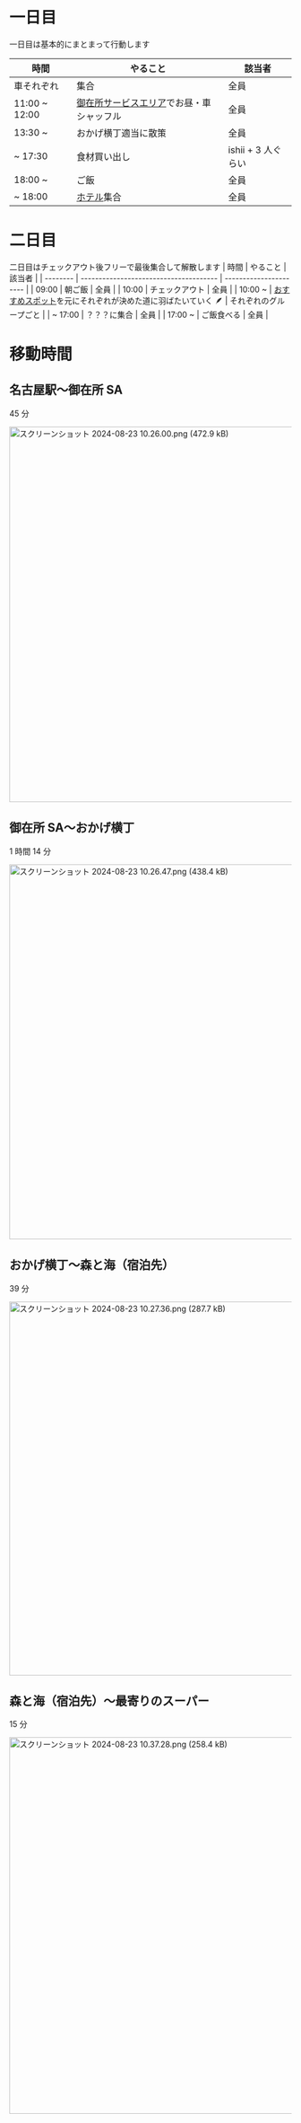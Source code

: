 # 一日目

一日目は基本的にまとまって行動します

| 時間          | やること                                                                                                                                                                                                                                                                 | 該当者             |
| ------------- | ------------------------------------------------------------------------------------------------------------------------------------------------------------------------------------------------------------------------------------------------------------------------ | ------------------ |
| 車それぞれ    | 集合                                                                                                                                                                                                                                                                     | 全員               |
| 11:00 ~ 12:00 | [御在所サービスエリア](https://sapa.c-nexco.co.jp/sapa?sapainfoid=61)でお昼・車シャッフル                                                                                                                                                                                | 全員               |
| 13:30 ~       | おかげ横丁適当に散策                                                                                                                                                                                                                                                     | 全員               |
| ~ 17:30       | 食材買い出し                                                                                                                                                                                                                                                             | ishii + 3 人ぐらい |
| 18:00 ~       | ご飯                                                                                                                                                                                                                                                                     | 全員               |
| ~ 18:00       | [ホテル](https://www.google.com/maps/place/%E6%A3%AE%E3%81%A8%E6%B5%B7/@34.3485288,136.8742298,14.62z/data=!4m6!3m5!1s0x600501f41045bb61:0x26df46b101957963!8m2!3d34.3466001!4d136.8832068!16s%2Fg%2F11jwt1d7jv?entry=ttu&g_ep=EgoyMDI0MDgyMC4xIKXMDSoASAFQAw%3D%3D)集合 | 全員               |

# 二日目

二日目はチェックアウト後フリーで最後集合して解散します
| 時間 | やること | 該当者 |
| -------- | -------------------------------------- | ---------------------- |
| 09:00 | 朝ご飯 | 全員 |
| 10:00 | チェックアウト | 全員 |
| 10:00 ~ | [おすすめスポット](https://kjlb.esa.io/posts/6272#%E3%81%8A%E3%81%99%E3%81%99%E3%82%81%E3%82%B9%E3%83%9D%E3%83%83%E3%83%88)を元にそれぞれが決めた道に羽ばたいていく 🪶 | それぞれのグループごと |
| ~ 17:00 | ？？？に集合 | 全員 |
| 17:00 ~ | ご飯食べる | 全員 |

# 移動時間

## 名古屋駅〜御在所 SA

45 分

<img width="669" alt="スクリーンショット 2024-08-23 10.26.00.png (472.9 kB)" src="https://img.esa.io/uploads/production/attachments/13979/2024/08/23/137443/fa6dc81b-87a6-412f-9c4f-d85eb8e1cd06.png">

## 御在所 SA〜おかげ横丁

1 時間 14 分

<img width="668" alt="スクリーンショット 2024-08-23 10.26.47.png (438.4 kB)" src="https://img.esa.io/uploads/production/attachments/13979/2024/08/23/137443/a9394514-826f-44e1-a315-8ac20e0d482c.png">

## おかげ横丁〜森と海（宿泊先）

39 分

<img width="666" alt="スクリーンショット 2024-08-23 10.27.36.png (287.7 kB)" src="https://img.esa.io/uploads/production/attachments/13979/2024/08/23/137443/53574bc4-b359-48bc-8fee-5922cdf3fd8e.png">

## 森と海（宿泊先）〜最寄りのスーパー

15 分

<img width="671" alt="スクリーンショット 2024-08-23 10.37.28.png (258.4 kB)" src="https://img.esa.io/uploads/production/attachments/13979/2024/08/23/137443/aa1c6678-9c63-43bc-9330-b404de87e866.png">
